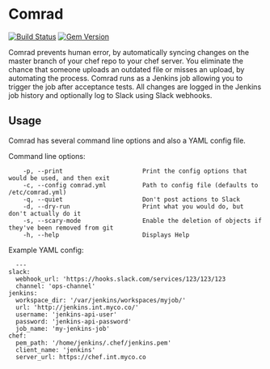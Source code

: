 Comrad
======
[![Build Status](https://travis-ci.org/tas50/Comrad.svg)](https://travis-ci.org/tas50/Comrad)
[![Gem Version](https://badge.fury.io/rb/comrad.svg)](http://badge.fury.io/rb/comrad)

Comrad prevents human error, by automatically syncing changes on the master branch of your chef repo to your chef server. You eliminate the chance that someone uploads an outdated file or misses an upload, by automating the process.  Comrad runs as a Jenkins job allowing you to trigger the job after acceptance tests.  All changes are logged in the Jenkins job history and optionally log to Slack using Slack webhooks.

## Usage
Comrad has several command line options and also a YAML config file.

Command line options:
```
    -p, --print                      Print the config options that would be used, and then exit
    -c, --config comrad.yml          Path to config file (defaults to /etc/comrad.yml)
    -q, --quiet                      Don't post actions to Slack
    -d, --dry-run                    Print what you would do, but don't actually do it
    -s, --scary-mode                 Enable the deletion of objects if they've been removed from git
    -h, --help                       Displays Help
```

Example YAML config:
```
  ---
slack:
  webhook_url: 'https://hooks.slack.com/services/123/123/123
  channel: 'ops-channel'
jenkins:
  workspace_dir: '/var/jenkins/workspaces/myjob/'
  url: 'http://jenkins.int.myco.co/'
  username: 'jenkins-api-user'
  password: 'jenkins-api-password'
  job_name: 'my-jenkins-job'
chef:
  pem_path: '/home/jenkins/.chef/jenkins.pem'
  client_name: 'jenkins'
  server_url: https://chef.int.myco.co
```
